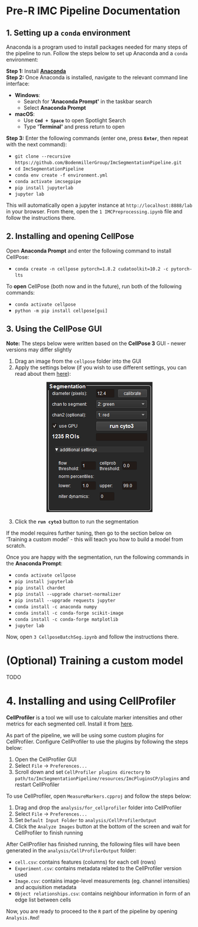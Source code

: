 # Pre-R IMC Pipeline Documentation
## 1. Setting up a `conda` environment

Anaconda is a program used to install packages needed for many steps of the pipeline to run. Follow the steps below to set up Anaconda and a `conda` environment:

**Step 1:** Install [**Anaconda** ](https://www.anaconda.com/download) <br>
**Step 2:** Once Anaconda is installed, navigate to the relevant command line interface:
- **Windows**: 
    - Search for **'Anaconda Prompt'** in the taskbar search
    - Select **Anaconda Prompt**
- **macOS**:
    - Use **`Cmd + Space`** to open Spotlight Search
    - Type **'Terminal'** and press return to open 
    
**Step 3:** Enter the following commands (enter one, press **`Enter`**, then repeat with the next command):
 
- `git clone --recursive https://github.com/BodenmillerGroup/ImcSegmentationPipeline.git`
- `cd ImcSegmentationPipeline`
- `conda env create -f environment.yml`
- `conda activate imcsegpipe`
- `pip install jupyterlab`
- `jupyter lab`

This will automatically open a jupyter instance at `http://localhost:8888/lab` in your browser. From there, open the `1 IMCPreprocessing.ipynb` file and follow the instructions there.

## 2. Installing and opening CellPose

Open **Anaconda Prompt** and enter the following command to install CellPose:
- `conda create -n cellpose pytorch=1.8.2 cudatoolkit=10.2 -c pytorch-lts`

To **open** CellPose (both now and in the future), run both of the following commands:
- `conda activate cellpose`
- `python -m pip install cellpose[gui]` 

## 3. Using the CellPose GUI

**Note:** The steps below were written based on the **CellPose 3** GUI - newer versions may differ slightly

1. Drag an image from the `cellpose` folder into the GUI 
2. Apply the settings below (if you wish to use different settings, you can read about them [here](https://cellpose.readthedocs.io/en/latest/settings.html)):

<p align="center">
  <img src="image.png" />
</p>

3. Click the **`run cyto3`** button to run the segmentation

If the model requires further tuning, then go to the section below on ‘Training a custom model’ - this will teach you how to build a model from scratch. 

Once you are happy with the segmentation, run the following commands in the **Anaconda Prompt**:
- `conda activate cellpose`
- `pip install jupyterlab`
- `pip install chardet`
- `pip install --upgrade charset-normalizer`
- `pip install --upgrade requests jupyter`
- `conda install -c anaconda numpy`
- `conda install -c conda-forge scikit-image`
- `conda install -c conda-forge matplotlib`
- `jupyter lab`

Now, open `3 CellposeBatchSeg.ipynb` and follow the instructions there.

# (Optional) Training a custom model

TODO

# 4. Installing and using CellProfiler

**CellProfiler** is a tool we will use to calculate marker intensities and other metrics for each segmented cell. Install it from [here](https://cellprofiler.org/).

As part of the pipeline, we will be using some custom plugins for CellProfiler. Configure CellProfiler to use the plugins by following the steps below:
1. Open the CellProfiler GUI
2. Select `File` -> `Preferences...` 
3. Scroll down and set `CellProfiler plugins directory` to `path/to/ImcSegmentationPipeline/resources/ImcPluginsCP/plugins` and restart CellProfiler

To use CellProfiler, open `MeasureMarkers.cpproj` and follow the steps below:
1. Drag and drop the `analysis/for_cellprofiler` folder into CellProfiler
2. Select `File` -> `Preferences...` 
3. Set `Default Input Folder` to `analysis/CellProfilerOutput`
4. Click the `Analyze Images` button at the bottom of the screen and wait for CellProfiler to finish running

After CellProfiler has finished running, the following files will have been generated in the `analysis/CellProfilerOutput` folder:
- `cell.csv`: contains features (columns) for each cell (rows)
- `Experiment.csv`: contains metadata related to the CellProfiler version used
- `Image.csv`: contains image-level measurements (eg. channel intensities) and acquisition metadata
- `Object relationships.csv`: contains neighbour information in form of an edge list between cells

Now, you are ready to proceed to the `R` part of the pipeline by opening `Analysis.Rmd`!


